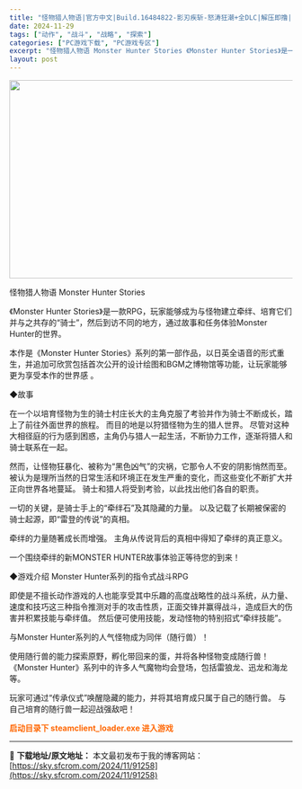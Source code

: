 ```yaml
---
title: "怪物猎人物语|官方中文|Build.16484822-影刃疾斩-怒涛狂潮+全DLC|解压即撸|"
date: 2024-11-29
tags: ["动作", "战斗", "战略", "探索"]
categories: ["PC游戏下载", "PC游戏专区"]
excerpt: "怪物猎人物语 Monster Hunter Stories 《Monster Hunter Stories》是一款RPG，玩家能够成为与怪物建立牵绊、培育它们并与之共存的“骑士”，然后到访不同的地方，通过故事和任务体验Monster Hunter的世界。 本作是《Monster Hunter Sto&hellip;"
layout: post
---
```


<img class="aligncenter size-full wp-image-91245" src="https://sky.sfcrom.com/wp-content/uploads/2024/11/2024112915033358.webp" alt="" width="616" height="353" />

怪物猎人物语 Monster Hunter Stories

《Monster Hunter Stories》是一款RPG，玩家能够成为与怪物建立牵绊、培育它们并与之共存的“骑士”，然后到访不同的地方，通过故事和任务体验Monster Hunter的世界。

本作是《Monster Hunter Stories》系列的第一部作品，以日英全语音的形式重生，并追加可欣赏包括首次公开的设计绘图和BGM之博物馆等功能，让玩家能够更为享受本作的世界感 。

◆故事

在一个以培育怪物为生的骑士村庄长大的主角克服了考验并作为骑士不断成长，踏上了前往外面世界的旅程。
而目的地是以狩猎怪物为生的猎人世界。
尽管对这种大相径庭的行为感到困惑，主角仍与猎人一起生活，不断协力工作，逐渐将猎人和骑士联系在一起。

然而，让怪物狂暴化、被称为“黑色凶气”的灾祸，它那令人不安的阴影悄然而至。
被认为是理所当然的日常生活和环境正在发生严重的变化，而这些变化不断扩大并正向世界各地蔓延。
骑士和猎人将受到考验，以此找出他们各自的职责。

一切的关键，是骑士手上的“牵绊石”及其隐藏的力量。
以及记载了长期被保密的骑士起源，即“雷登的传说”的真相。

牵绊的力量随著成长而增强。
主角从传说背后的真相中得知了牵绊的真正意义。

一个围绕牵绊的新MONSTER HUNTER故事体验正等待您的到来！

◆游戏介绍
Monster Hunter系列的指令式战斗RPG

即使是不擅长动作游戏的人也能享受其中乐趣的高度战略性的战斗系统，从力量、速度和技巧这三种指令推测对手的攻击性质，正面交锋并赢得战斗，造成巨大的伤害并积累技能与牵绊值。 然后便可使用技能，发动怪物的特别招式“牵绊技能”。

与Monster Hunter系列的人气怪物成为同伴（随行兽）！

使用随行兽的能力探索原野，孵化带回来的蛋，并将各种怪物变成随行兽！
《Monster Hunter》系列中的许多人气魔物均会登场，包括雷狼龙、迅龙和海龙等。

玩家可通过“传承仪式”唤醒隐藏的能力，并将其培育成只属于自己的随行兽。
与自己培育的随行兽一起迎战强敌吧！

<span style="color: #ff6600;"><strong>启动目录下 steamclient_loader.exe 进入游戏</strong></span>

---
📖 **下载地址/原文地址：** 本文最初发布于我的博客网站：[https://sky.sfcrom.com/2024/11/91258](https://sky.sfcrom.com/2024/11/91258)
